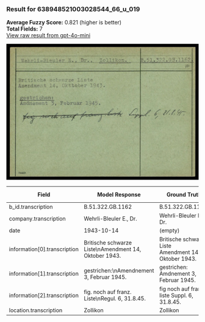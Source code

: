 ### Result for 638948521003028544_66_u_019
**Average Fuzzy Score:** 0.821 (higher is better)<br>
**Total Fields:** 7<br>
[View raw result from gpt-4o-mini](https://github.com/RISE-UNIBAS/humanities_data_benchmark/blob/main/results/2025-10-24/T0306/request_T0306_638948521003028544_66_u_019.json)

<img src="https://github.com/RISE-UNIBAS/humanities_data_benchmark/blob/main/benchmarks/blacklist/images/638948521003028544_66_u_019.jpg?raw=true" alt="638948521003028544_66_u_019" width="600px">

| Field | Model Response | Ground Truth | Fuzzy Score | Match |
|-------|----------------|--------------|-------------|-------|
| b_id.transcription | B.51.322.GB.1162 | B.51.322.GB.1162. | 0.970 | ✅ |
| company.transcription | Wehrli-Bleuler E., Dr. | Wehrli-Bleuler E., Dr. | 1.000 | ✅ |
| date | 1943-10-14 | (empty) | 0.000 | ❌ |
| information[0].transcription | Britische schwarze Liste\nAmendment 14, Oktober 1943. | Britische schwarze Liste<br>Amendment 14, Oktober 1943. | 0.971 | ✅ |
| information[1].transcription | gestrichen:\nAmendnement 3, Februar 1945. | gestrichen:<br>Amdnement 3, Februar 1945. | 0.937 | ✅ |
| information[2].transcription | fig. noch auf franz. Liste\nRegul. 6, 31.8.45. | fig noch auf franz. liste Suppl. 6, 31.8.45. | 0.867 | ❌ |
| location.transcription | Zollikon | Zollikon | 1.000 | ✅ |

